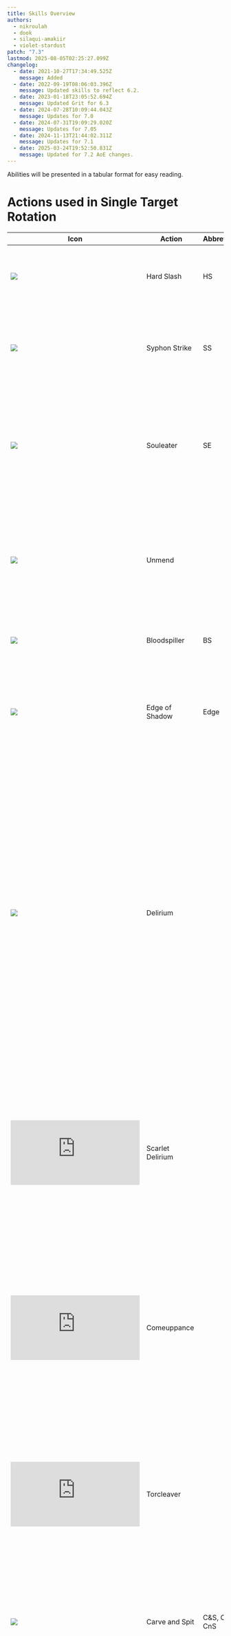 ```yaml
---
title: Skills Overview
authors:
  - nikroulah
  - dook
  - silaqui-amakiir
  - violet-stardust
patch: "7.3"
lastmod: 2025-08-05T02:25:27.099Z
changelog:
  - date: 2021-10-27T17:34:49.525Z
    message: Added
  - date: 2022-09-19T08:06:03.396Z
    message: Updated skills to reflect 6.2.
  - date: 2023-01-18T23:05:52.694Z
    message: Updated Grit for 6.3
  - date: 2024-07-28T10:09:44.043Z
    message: Updates for 7.0
  - date: 2024-07-31T19:09:29.020Z
    message: Updates for 7.05
  - date: 2024-11-13T21:44:02.311Z
    message: Updates for 7.1
  - date: 2025-03-24T19:52:50.831Z
    message: Updated for 7.2 AoE changes.
---
```

Abilities will be presented in a tabular format for easy reading.

# Actions used in Single Target Rotation

| Icon                                                                              | Action            | Abbreviation  | Level | Type        | Recast      | Description                                                                                                                                                                                                                                                                                                                                                                                                                                                                                                                                                                                                                                                                                                                                                                                            |
| --------------------------------------------------------------------------------- | ----------------- | ------------- | ----- | ----------- | ----------- | ------------------------------------------------------------------------------------------------------------------------------------------------------------------------------------------------------------------------------------------------------------------------------------------------------------------------------------------------------------------------------------------------------------------------------------------------------------------------------------------------------------------------------------------------------------------------------------------------------------------------------------------------------------------------------------------------------------------------------------------------------------------------------------------------------ |
| ![](https://xivapi.com/i/003000/003051_hr1.png)                                   | Hard Slash        | HS            | 1     | Weaponskill | 2.5 seconds | The first action in your main combo. Delivers an attack with a potency of 300.                                                                                                                                                                                                                                                                                                                                                                                                                                                                                                                                                                                                                                                                                                                         |
| ![](https://xivapi.com/i/003000/003054_hr1.png)                                   | Syphon Strike     | SS            | 2     | Weaponskill | 2.5 seconds | The second action in your main combo. Delivers an attack with a combo potency of 380. Restores 600 MP.                                                                                                                                                                                                                                                                                                                                                                                                                                                                                                                                                                                                                                                                                                 |
| ![](https://xivapi.com/i/003000/003055_hr1.png)                                   | Souleater         | SE            | 26    | Weaponskill | 2.5 seconds | The final action in your main combo. Delivers an attack with a combo potency of 480. Restores the users HP by a cure potency of 300. Generates 20 Blood Gauge.                                                                                                                                                                                                                                                                                                                                                                                                                                                                                                                                                                                                                                         |
| ![](https://xivapi.com/i/003000/003062_hr1.png)                                   | Unmend            |               | 15    | Spell       | 2.5 seconds | Deals unaspected damage to the target for 150 potency (counts as 750 potency for enmity purposes). Reduces the timer of Shadowstride by 5 seconds.                                                                                                                                                                                                                                                                                                                                                                                                                                                                                                                                                                                                                                                     |
| ![](https://xivapi.com/i/003000/003080_hr1.png)                                   | Bloodspiller      | BS            | 62    | Weaponskill | 2.5 seconds | Delivers an attack with a potency of 600. Costs 50 Blood Gauge.                                                                                                                                                                                                                                                                                                                                                                                                                                                                                                                                                                                                                                                                                                                                        |
| ![](https://xivapi.com/i/003000/003086_hr1.png)                                   | Edge of Shadow    | Edge          | 74    | Ability     | 1 second    | Deals unaspected damage to the target for 460 potency.  Grants 30 seconds of Darkside, increasing damage dealt by 10%. Costs 3000 MP.                                                                                                                                                                                                                                                                                                                                                                                                                                                                                                                                                                                                                                                                  |
| ![](https://xivapi.com/i/003000/003078_hr1.png)                                   | Delirium          |               | 68    | Ability     | 60 seconds  | Grants three stacks of Delirium and Blood Weapon, both of which last for 15 seconds. Each stack of Blood Weapon increases Blood Gauge by 10 and restores 600 MP upon landing a weaponskill or spell. While under the effect of any number of stacks of Delirium, Bloodspiller changes into the Torcleaver combo, and Quietus changes into Impalement, both costing no Blood Gauge, but consuming a stack of Delirium when used.                                                                                                                                                                                                                                                                                                                                                                        |
| ![](https://beta.xivapi.com/api/1/asset/ui/icon/003000/003095_hr1.tex?format=png) | Scarlet Delirium  |               | 62    | Weaponskill | 2.5 seconds | The first action in the Torcleaver combo. Delivers an attack with a potency of 620 and restores 200 MP. Can only be used while under the effect of Delirium. Bloodspiller will change into Scarlet Delirium when under the effect of Delirium.                                                                                                                                                                                                                                                                                                                                                                                                                                                                                                                                                         |
| ![](https://beta.xivapi.com/api/1/asset/ui/icon/003000/003096_hr1.tex?format=png) | Comeuppance       |               | 62    | Weaponskill | 2.5 seconds | The second action in the Torcleaver combo. Delivers an attack with a combo potency of 720 and restores 200 MP. Can only be used while under the effect of Delirium. Scarlet Delirium will change into Comeuppance after being used.                                                                                                                                                                                                                                                                                                                                                                                                                                                                                                                                                                    |
| ![](https://beta.xivapi.com/api/1/asset/ui/icon/003000/003097_hr1.tex?format=png) | Torcleaver        |               | 62    | Weaponskill | 2.5 seconds | The third action in the Torcleaver combo. Delivers an attack with a combo potency of 820 and restores 200 MP. Can only be used while under the effect of Delirium. Comeuppance will change into Torcleaver after being used.                                                                                                                                                                                                                                                                                                                                                                                                                                                                                                                                                                           |
| ![](https://xivapi.com/i/003000/003058_hr1.png)                                   | Carve and Spit    | C&S, CaS, CnS | 60    | Ability     | 60 seconds  | Delivers an attack with a potency of 540. Restores 600 MP and heals for 500 potency worth of healing. Shares a recast timer with Abyssal Drain.                                                                                                                                                                                                                                                                                                                                                                                                                                                                                                                                                                                                                                                        |
| ![](https://xivapi.com/i/003000/003088_hr1.png)                                   | Living Shadow     | LS            | 80    | Ability     | 120 seconds | Summons a simulacrum of your darkside to fight beside you. Living Shadow lasts 20 seconds. After a 6.8 second summoning animation, the simulacrum will execute six actions, going through the following rotation: Abyssal Drain, Shadowstride, Shadowbringer, Edge of Shadow, Bloodspiller, Disesteem. Shadowstride does no damage, Shadowbringer deals 570 potency of damage, Disesteem deals 620 potency worth of damage, and all remaining attacks deal 420 potency worth of damage, for a total of 2450 potency. AoE actions (Abyssal Drain, Shadowbringer, Disesteem) also deal damage in an AoE when executed by the simulacrum, with Shadowbringer and Disesteem doing 25% reduced damage on targets beyond the first. Also grants Scorn, lasting 30 seconds and enabling Disesteem to be used. |
| ![](https://beta.xivapi.com/api/1/asset/ui/icon/003000/003099_hr1.tex?format=png) | Disesteem         |               | 62    | Weaponskill | 2.5 seconds | Deals physical damage ot all enemies in a straight line in front of you with a potency of 1000 for the first enemy and 25% less for all remaining enemies. Can only be executed while Scorn is active, and removes Scorn upon execution.                                                                                                                                                                                                                                                                                                                                                                                                                                                                                                                                                               |
| ![](https://xivapi.com/i/003000/003066_hr1.png)                                   | Salted Earth      | SE, Salted       | 52    | Ability     | 90 seconds  | Places a ground targeted AoE dealing 50 potency per tick. Lasts 15 seconds. One tick is applied immediately when the ability is placed, and then 5 more ticks happen at 3 second intervals, starting at an unpredictable time within the first 3 seconds of placement.                                                                                                                                                                                                                                                                                                                                                                                                                                                                                                                                 |
| ![](https://xivapi.com/i/003000/003090_hr1.png)                                   | Salt and Darkness |               | 86    | Ability     | 20 seconds  | Deals unaspected damage with a potency of 500 to the first target standing in Salted Earth, and 25% less damage to all remaining enemies.                                                                                                                                                                                                                                                                                                                                                                                                                                                                                                                                                                                                                                                              |
| ![](https://xivapi.com/i/003000/003091_hr1.png)                                   | Shadowbringer     |               | 90    | Ability     | 60 seconds  | Deals unaspected damage to the initial target for 600 potency, and 25% less to all remaining enemies in a straight line before the user. Can hold up to two charges.                                                                                                                                                                                                                                                                                                                                                                                                                                                                                                                                                                                                                                   |

# Multi-Target Actions

| Icon                                                                              | Action          | Abbreviation | Level | Type        | Recast      | Description                                                                                                                                                                                                   |
| --------------------------------------------------------------------------------- | --------------- | ------------ | ----- | ----------- | ----------- | ------------------------------------------------------------------------------------------------------------------------------------------------------------------------------------------------------------- |
| ![](https://xivapi.com/i/003000/003063_hr1.png)                                   | Unleash         |              | 6     | Spell       | 2.5 seconds | Deals unaspected damage with a potency of 120 to all nearby enemies, and generates increased enmity.                                                                                                          |
| ![](https://xivapi.com/i/003000/003084_hr1.png)                                   | Stalwart Soul   |              | 72    | Spell       | 2.5 seconds | Deals unaspected damage with a combo potency of 160 to all nearby enemies, and generates increased enmity. Restores 600 MP. Increases Blood Gauge by 20.                                                      |
| ![](https://xivapi.com/i/003000/003079_hr1.png)                                   | Quietus         |              | 64    | Weaponskill | 2.5 seconds | Delivers an attack with a potency of 240 to all nearby enemies. Costs 50 Blood Gauge.                                                                                                                         |
| ![](https://beta.xivapi.com/api/1/asset/ui/icon/003000/003097_hr1.tex?format=png) | Impalement      |              | 62    | Weaponskill | 2.5 seconds | Delivers an attack with a potency of 300 to all nearby enemies. Restores 500 MP. Can only be used while under the effect of Delirium. Quietus will change into Impalement while under the effect of Delirium. |
| ![](https://xivapi.com/i/003000/003085_hr1.png)                                   | Flood of Shadow | Flood        | 74    | Ability     | 1 second    | Deals unaspected damage to the target for 160 potency in a straight line before you. Grants 30 seconds of Darkside, increasing damage dealt by 10%. Costs 3000 MP.                                            |
| ![](https://xivapi.com/i/003000/003064_hr1.png)                                   | Abyssal Drain   | AD           | 56    | Ability     | 60 seconds  | Deals aspected damage for 240 potency to the target and all surrounding enemies. Restores 600 MP and heals for 500 potency worth of healing. Shares a recast timer with Carve and Spit.                       |

# Mitigative Actions

| Icon                                                                              | Action             | Abbreviation | Level | Type    | Recast      | Description                                                                                                                                                                                                                                                                                                                                                                                                                                                                                                                                                                                                                                                                                          |
| --------------------------------------------------------------------------------- | ------------------ | ------------ | ----- | ------- | ----------- | ---------------------------------------------------------------------------------------------------------------------------------------------------------------------------------------------------------------------------------------------------------------------------------------------------------------------------------------------------------------------------------------------------------------------------------------------------------------------------------------------------------------------------------------------------------------------------------------------------------------------------------------------------------------------------------------------------- |
| ![](https://xivapi.com/i/000000/000801_hr1.png)                                   | Rampart            | Ramp         | 8     | Ability | 90 seconds  | Reduces damage taken by 20% and increases healing received by 15% for 20 seconds.                                                                                                                                                                                                                                                                                                                                                                                                                                                                                                                                                                                                                    |
| ![](https://xivapi.com/i/000000/000806_hr1.png)                                   | Reprisal           | Rep          | 22    | Ability | 60 seconds  | Reduces all damage dealt by nearby enemies by 10% for 15 seconds.                                                                                                                                                                                                                                                                                                                                                                                                                                                                                                                                                                                                                                    |
| ![](https://xivapi.com/i/000000/000822_hr1.png)                                   | Arm's Length       | AL           | 32    | Ability | 120 seconds | Applies a buff that nullifies most draw-in and knockback effects, lasting six seconds. When enemies strike you while this buff is active, they receive a 20% slow debuff for 15s.                                                                                                                                                                                                                                                                                                                                                                                                                                                                                                                    |
| ![](https://beta.xivapi.com/api/1/asset/ui/icon/003000/003094_hr1.tex?format=png) | Shadowed Vigil     | SV           | 38    | Ability | 120 seconds | Reduces damage taken by 40% for 15 seconds. Also applies Vigilant, which lasts for 20 seconds and heals for 1200 potency when expiring or when your HP drops below 50%, whichever happens first.                                                                                                                                                                                                                                                                                                                                                                                                                                                                                                     |
| ![](https://xivapi.com/i/003000/003076_hr1.png)                                   | Dark Mind          | DM           | 45    | Ability | 60 seconds  | Reduces magic damage taken by 20% and physical damage taken by 10% for ten seconds.                                                                                                                                                                                                                                                                                                                                                                                                                                                                                                                                                                                                                  |
| ![](https://xivapi.com/i/003000/003077_hr1.png)                                   | Living Dead        | LD           | 50    | Ability | 300 seconds | Grants the effect of Living Dead for 10 seconds.  If HP drops to 0 while active, status will change to Walking Dead, with a duration of ten seconds. While under the effect of Walking Dead, most attacks will not drop your HP below 1, and you will heal for 1500 potency per target hit with weaponskills or spells. If you are healed for an amount equal to 100% of your maximum HP, Walking Dead is replaced with the Undead Rebirth buff, retaining its duration. Undead Rebirth prevents most attacks from dropping your HP below 1, but does not have the healing effect of Walking Dead. If the Walking Dead debuff expires without being converted into Undead Rebirth, you will be KO'd. |
| ![](https://xivapi.com/i/003000/003087_hr1.png)                                   | Dark Missionary    |              | 66    | Ability | 90 seconds  | Reduces magic damage taken by self and nearby party members by 10%, and physical damage taken by self and nearby party members by 5% for 15 seconds.                                                                                                                                                                                                                                                                                                                                                                                                                                                                                                                                                 |
| ![](https://xivapi.com/i/003000/003081_hr1.png)                                   | The Blackest Night | TBN          | 70    | Ability | 15 seconds  | Places a shield on the target totaling 25% of their HP.  If shield is broken, grants the user Dark Arts which allows one free use of Edge of Shadow or Flood of Shadow. Costs 3000 MP.                                                                                                                                                                                                                                                                                                                                                                                                                                                                                                               |
| ![](https://xivapi.com/i/003000/003089_hr1.png)                                   | Oblation           |              | 82    | Ability | 60 seconds  | Reduces damage taken by self or party member by 10% for ten seconds. Can hold up to two stacks.                                                                                                                                                                                                                                                                                                                                                                                                                                                                                                                                                                                                      |

# Utility Actions

| Icon                                                                              | Action       | Abbreviation | Level | Type    | Recast      | Description                                                                               |
| --------------------------------------------------------------------------------- | ------------ | ------------ | ----- | ------- | ----------- | ----------------------------------------------------------------------------------------- |
| ![](https://xivapi.com/i/003000/003070_hr1.png)                                   | Grit         |              | 10    | Ability | 2 seconds   | Dark Knight's tank stance. Significantly increases (by a factor of 10) enmity generation. |
| ![](https://xivapi.com/i/000000/000802_hr1.png)                                   | Low Blow     |              | 12    | Ability | 25 seconds  | Stuns the target for five seconds.                                                        |
| ![](https://xivapi.com/i/000000/000803_hr1.png)                                   | Provoke      | Voke         | 15    | Ability | 30 seconds  | Places yourself at the top of the target's enmity list, while gaining additional enmity.  |
| ![](https://xivapi.com/i/000000/000808_hr1.png)                                   | Interject    |              | 18    | Ability | 30 seconds  | Effectively a silence. Interrupts certain enemy actions.                                  |
| ![](https://xivapi.com/i/000000/000810_hr1.png)                                   | Shirk        |              | 48    | Ability | 120 seconds | Diverts 25% of enmity onto the target party member.                                       |
| ![](https://beta.xivapi.com/api/1/asset/ui/icon/003000/003093_hr1.tex?format=png) | Shadowstride |              | 54    | Ability | 30 seconds  | Dark Knight's dash, also generates enmity on the target. Can hold up to two charges.      |
